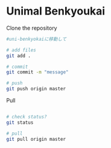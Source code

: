 # Unimal Benkyoukai

Clone the repository

```bash
#uni-benkyokaiに移動して

# add files
git add .

# commit
git commit -m "message"

# push
git push origin master

```


Pull

```bash

# check status?
git status

# pull
git pull origin master



```
